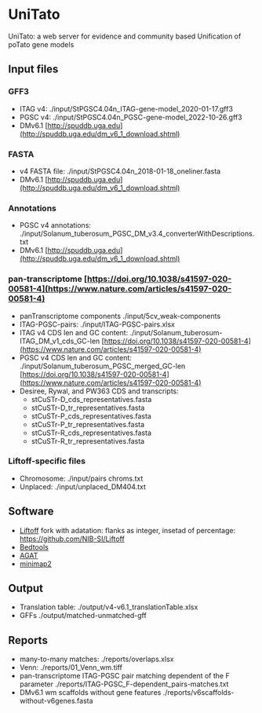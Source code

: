 # UniTato
UniTato: a web server for evidence and community based Unification of poTato gene models


## Input files
### GFF3
* ITAG v4: ./input/StPGSC4.04n_ITAG-gene-model_2020-01-17.gff3
* PGSC v4: ./input/StPGSC4.04n_PGSC-gene-model_2022-10-26.gff3
* DMv6.1  [http://spuddb.uga.edu](http://spuddb.uga.edu/dm_v6_1_download.shtml)
### FASTA
* v4 FASTA file: ./input/StPGSC4.04n_2018-01-18_oneliner.fasta
* DMv6.1  [http://spuddb.uga.edu](http://spuddb.uga.edu/dm_v6_1_download.shtml)
### Annotations
* PGSC v4 annotations: ./input/Solanum_tuberosum_PGSC_DM_v3.4_converterWithDescriptions.txt
* DMv6.1  [http://spuddb.uga.edu](http://spuddb.uga.edu/dm_v6_1_download.shtml)
### pan-transcriptome [https://doi.org/10.1038/s41597-020-00581-4](https://www.nature.com/articles/s41597-020-00581-4)
* panTranscriptome components ./input/5cv_weak-components 
* ITAG-PGSC-pairs: ./input/ITAG-PGSC-pairs.xlsx 
* ITAG v4 CDS len and GC content: ./input/Solanum_tuberosum-ITAG_DM_v1_cds_GC-len [https://doi.org/10.1038/s41597-020-00581-4](https://www.nature.com/articles/s41597-020-00581-4)
* PGSC v4 CDS len and GC content: ./input/Solanum_tuberosum_PGSC_merged_GC-len [https://doi.org/10.1038/s41597-020-00581-4](https://www.nature.com/articles/s41597-020-00581-4)
* Desiree, Rywal, and PW363 CDS and transcripts:
   * stCuSTr-D_cds_representatives.fasta
   * stCuSTr-D_tr_representatives.fasta
   * stCuSTr-P_cds_representatives.fasta
   * stCuSTr-P_tr_representatives.fasta
   * stCuSTr-R_cds_representatives.fasta
   * stCuSTr-R_tr_representatives.fasta
### Liftoff-specific files
* Chromosome: ./input/pairs chroms.txt
* Unplaced: ./input/unplaced_DM404.txt

## Software
* [Liftoff](https://github.com/agshumate/Liftoff) fork with adatation: flanks as integer, insetad of percentage: <https://github.com/NIB-SI/Liftoff>
* [Bedtools](https://bedtools.readthedocs.io/en/latest/index.html)
* [AGAT](https://github.com/NBISweden/AGAT)
* [minimap2](https://github.com/lh3/minimap2)
 
## Output
* Translation table: ./output/v4-v6.1_translationTable.xlsx
* GFFs ./output/matched-unmatched-gff
## Reports
* many-to-many matches: ./reports/overlaps.xlsx
* Venn: ./reports/01_Venn_wm.tiff
* pan-transcriptome ITAG-PGSC pair matching dependent of the F parameter ./reports/ITAG-PGSC_F-dependent_pairs-matches.txt
* DMv6.1 wm scaffolds without gene features ./reports/v6scaffolds-without-v6genes.fasta
  
